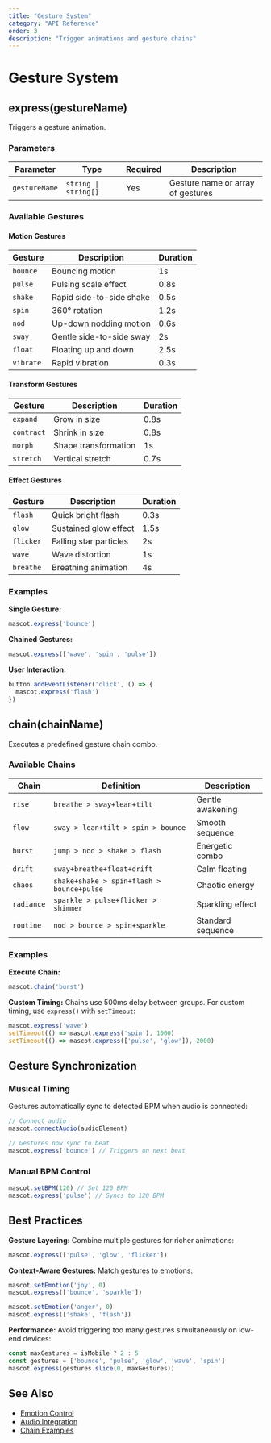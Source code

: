 ```yaml
---
title: "Gesture System"
category: "API Reference"
order: 3
description: "Trigger animations and gesture chains"
---
```


# Gesture System

## express(gestureName)

Triggers a gesture animation.

### Parameters

| Parameter | Type | Required | Description |
|-----------|------|----------|-------------|
| `gestureName` | `string \| string[]` | Yes | Gesture name or array of gestures |

### Available Gestures

#### Motion Gestures

| Gesture | Description | Duration |
|---------|-------------|----------|
| `bounce` | Bouncing motion | 1s |
| `pulse` | Pulsing scale effect | 0.8s |
| `shake` | Rapid side-to-side shake | 0.5s |
| `spin` | 360° rotation | 1.2s |
| `nod` | Up-down nodding motion | 0.6s |
| `sway` | Gentle side-to-side sway | 2s |
| `float` | Floating up and down | 2.5s |
| `vibrate` | Rapid vibration | 0.3s |

#### Transform Gestures

| Gesture | Description | Duration |
|---------|-------------|----------|
| `expand` | Grow in size | 0.8s |
| `contract` | Shrink in size | 0.8s |
| `morph` | Shape transformation | 1s |
| `stretch` | Vertical stretch | 0.7s |

#### Effect Gestures

| Gesture | Description | Duration |
|---------|-------------|----------|
| `flash` | Quick bright flash | 0.3s |
| `glow` | Sustained glow effect | 1.5s |
| `flicker` | Falling star particles | 2s |
| `wave` | Wave distortion | 1s |
| `breathe` | Breathing animation | 4s |

### Examples

**Single Gesture:**
```javascript
mascot.express('bounce')
```

**Chained Gestures:**
```javascript
mascot.express(['wave', 'spin', 'pulse'])
```

**User Interaction:**
```javascript
button.addEventListener('click', () => {
  mascot.express('flash')
})
```

## chain(chainName)

Executes a predefined gesture chain combo.

### Available Chains

| Chain | Definition | Description |
|-------|------------|-------------|
| `rise` | `breathe > sway+lean+tilt` | Gentle awakening |
| `flow` | `sway > lean+tilt > spin > bounce` | Smooth sequence |
| `burst` | `jump > nod > shake > flash` | Energetic combo |
| `drift` | `sway+breathe+float+drift` | Calm floating |
| `chaos` | `shake+shake > spin+flash > bounce+pulse` | Chaotic energy |
| `radiance` | `sparkle > pulse+flicker > shimmer` | Sparkling effect |
| `routine` | `nod > bounce > spin+sparkle` | Standard sequence |

### Examples

**Execute Chain:**
```javascript
mascot.chain('burst')
```

**Custom Timing:**
Chains use 500ms delay between groups. For custom timing, use `express()` with `setTimeout`:

```javascript
mascot.express('wave')
setTimeout(() => mascot.express('spin'), 1000)
setTimeout(() => mascot.express(['pulse', 'glow']), 2000)
```

## Gesture Synchronization

### Musical Timing

Gestures automatically sync to detected BPM when audio is connected:

```javascript
// Connect audio
mascot.connectAudio(audioElement)

// Gestures now sync to beat
mascot.express('bounce') // Triggers on next beat
```

### Manual BPM Control

```javascript
mascot.setBPM(120) // Set 120 BPM
mascot.express('pulse') // Syncs to 120 BPM
```

## Best Practices

**Gesture Layering:**
Combine multiple gestures for richer animations:

```javascript
mascot.express(['pulse', 'glow', 'flicker'])
```

**Context-Aware Gestures:**
Match gestures to emotions:

```javascript
mascot.setEmotion('joy', 0)
mascot.express(['bounce', 'sparkle'])

mascot.setEmotion('anger', 0)
mascot.express(['shake', 'flash'])
```

**Performance:**
Avoid triggering too many gestures simultaneously on low-end devices:

```javascript
const maxGestures = isMobile ? 2 : 5
const gestures = ['bounce', 'pulse', 'glow', 'wave', 'spin']
mascot.express(gestures.slice(0, maxGestures))
```

## See Also

- [Emotion Control](/docs/api/emotions)
- [Audio Integration](/docs/guides/audio-reactive)
- [Chain Examples](/docs/examples/gesture-chains)
